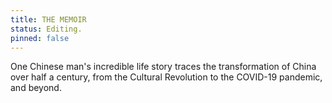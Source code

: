 ```yaml
---
title: THE MEMOIR
status: Editing.
pinned: false
---
```


One Chinese man's incredible life story traces the transformation of China over half a century, from the Cultural Revolution to the COVID-19 pandemic, and beyond.
